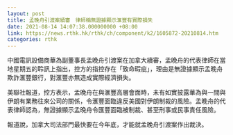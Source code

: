 ```yaml
---
layout: post
title: 孟晚舟引渡案續審　律師稱無證據顯示滙豐有實際損失
date: 2021-08-14 14:07:38.000000000 +08:00
link: https://news.rthk.hk/rthk/ch/component/k2/1605872-20210814.htm
categories: rthk
---
```


中國電訊設備商華為副董事長孟晚舟引渡案在加拿大續審，孟晚舟的代表律師在當地星期五的聆訊上指出，控方的指控存在「致命瑕疵」，理由是無證據顯示孟晚舟欺詐滙豐銀行，對滙豐亦無造成實際經濟損失。

美聯社報道，控方表示，孟晚舟在與滙豐高層會面時，未有如實披露華為與一間與伊朗有業務往來公司的關係，令滙豐面臨違反美國對伊朗制裁的風險。孟晚舟的代表律師認為，無證據顯示孟晚舟令匯豐面臨被制裁、甚至刑事或民事責任風險。

報道說，加拿大司法部門最快要在今年底，才能就孟晚舟引渡案作出裁決。
